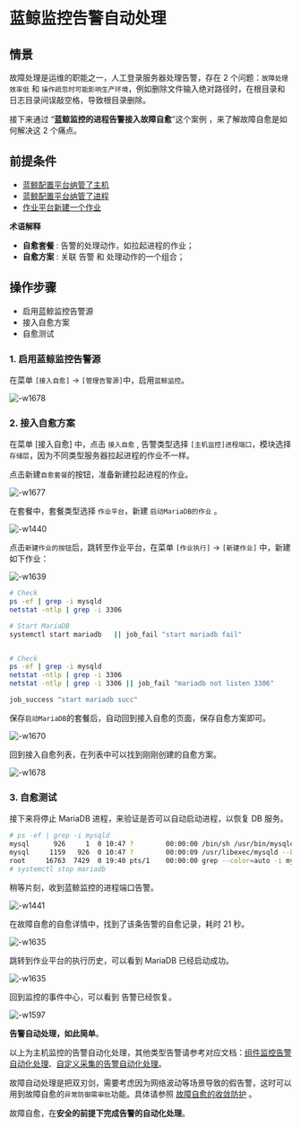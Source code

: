 # 蓝鲸监控告警自动处理

## 情景
故障处理是运维的职能之一，人工登录服务器处理告警，存在 2 个问题：`故障处理效率低` 和 `操作疏忽时可能影响生产环境`，例如删除文件输入绝对路径时，在根目录和日志目录间误敲空格，导致根目录删除。

接下来通过 “**蓝鲸监控的进程告警接入故障自愈**”这个案例 ，来了解故障自愈是如何解决这 2 个痛点。

## 前提条件

- [蓝鲸配置平台纳管了主机](../../CD/CMDB/CMDB_management_hosts.md)
- [蓝鲸配置平台纳管了进程](../../CD/CMDB/CMDB_management_process.md)
- [作业平台新建一个作业](5.1/作业平台/产品功能/新建作业.md)

**术语解释**
 - **自愈套餐** : 告警的处理动作，如拉起进程的作业；
 - **自愈方案** : 关联 告警 和 处理动作的一个组合；


## 操作步骤

- 启用蓝鲸监控告警源
- 接入自愈方案
- 自愈测试


### 1. 启用蓝鲸监控告警源

在菜单 `[接入自愈]` -> `[管理告警源]`中，启用`蓝鲸监控`。

![-w1678](media/15644862864407.jpg)


### 2. 接入自愈方案

在菜单 [接入自愈] 中，点击 `接入自愈` , 告警类型选择 `[主机监控]进程端口`，模块选择`存储层`，因为不同类型服务器拉起进程的作业不一样。

点击新建`自愈套餐`的按钮，准备新建拉起进程的作业。

![-w1677](media/15644864703986.jpg)

在套餐中，套餐类型选择 `作业平台`，新建 `启动MariaDB的作业` 。

![-w1440](media/15645573643892.jpg)

点击`新建作业的按钮`后，跳转至作业平台，在菜单 `[作业执行]` -> `[新建作业]` 中，新建如下作业：

![-w1639](media/15645571501689.jpg)

```bash
# Check
ps -ef | grep -i mysqld
netstat -ntlp | grep -i 3306

# Start MariaDB
systemctl start mariadb   || job_fail "start mariadb fail"


# Check
ps -ef | grep -i mysqld
netstat -ntlp | grep -i 3306
netstat -ntlp | grep -i 3306 || job_fail "mariadb not listen 3306"

job_success "start mariadb succ"
```

保存`启动MariaDB`的套餐后，自动回到接入自愈的页面，保存自愈方案即可。

![-w1670](media/15644864936415.jpg)

回到接入自愈列表，在列表中可以找到刚刚创建的自愈方案。

![-w1678](media/15644865413991.jpg)

### 3. 自愈测试 

接下来将停止 MariaDB 进程，来验证是否可以自动启动进程，以恢复 DB 服务。

```bash
# ps -ef | grep -i mysqld
mysql      926     1  0 10:47 ?        00:00:00 /bin/sh /usr/bin/mysqld_safe --basedir=/usr
mysql     1159   926  0 10:47 ?        00:00:09 /usr/libexec/mysqld --basedir=/usr --datadir=/var/lib/mysql --plugin-dir=/usr/lib64/mysql/plugin --log-error=/var/log/mariadb/mariadb.log --pid-file=/var/run/mariadb/mariadb.pid --socket=/var/lib/mysql/mysql.sock
root     16763  7429  0 19:40 pts/1    00:00:00 grep --color=auto -i mysqld
# systemctl stop mariadb
```

稍等片刻，收到蓝鲸监控的进程端口告警。

![-w1441](media/15645579545088.jpg)

在故障自愈的自愈详情中，找到了该条告警的自愈记录，耗时 21 秒。

![-w1635](media/15645579997854.jpg)

跳转到作业平台的执行历史，可以看到 MariaDB 已经启动成功。

![-w1635](media/15645580172760.jpg)

回到监控的事件中心，可以看到 告警已经恢复。

![-w1597](media/15645606328548.jpg)


**告警自动处理，如此简单**。

以上为主机监控的告警自动化处理，其他类型告警请参考对应文档：[组件监控告警自动化处理](5.1/蓝鲸监控/快速入门/组件监控/Component_Monitor_Fault_Auto-recovery.md)、[自定义采集的告警自动化处理](5.1/蓝鲸监控/快速入门/自定义监控/Custom_Monitor_Auto-recovery.md)。

故障自动处理是把双刃剑，需要考虑因为网络波动等场景导致的假告警，这时可以用到故障自愈的`异常防御需审批`功能。具体请参照 [故障自愈的收敛防护](./REST_API_PUSH_Alarm_processing_automation.md) 。

故障自愈，在**安全的前提下完成告警的自动化处理**。
